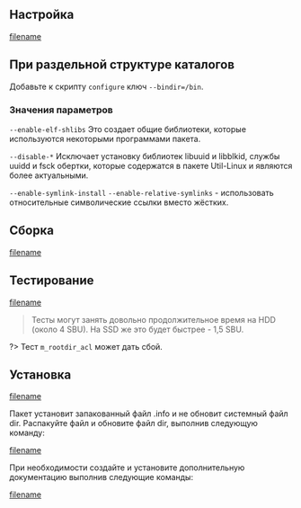<pkg :name="'e2fsprogs'" instsize showsbu2></pkg>

## Настройка

[filename](../packages/e2fsprogs/configure ':include')

## При раздельной структуре каталогов

Добавьте к скрипту `configure` ключ `--bindir=/bin`.

### Значения параметров

`--enable-elf-shlibs`
Это создает общие библиотеки, которые используются некоторыми программами пакета.

`--disable-*`
Исключает установку библиотек libuuid и libblkid, службы uuidd и fsck обертки, которые содержатся в пакете Util-Linux и являются более актуальными.

`--enable-symlink-install` `--enable-relative-symlinks` - использовать относительные символические ссылки вместо жёстких.

## Сборка

[filename](../packages/e2fsprogs/build ':include')

## Тестирование

[filename](../packages/e2fsprogs/test ':include')

> Тесты могут занять довольно продолжительное время на HDD (около 4 SBU). На SSD же это будет быстрее - 1,5 SBU.

?> Тест `m_rootdir_acl` может дать сбой.

## Установка

[filename](../packages/e2fsprogs/install ':include')

Пакет установит запакованный файл .info и не обновит системный файл dir. Распакуйте файл и обновите файл dir, выполнив следующую команду:

[filename](../packages/e2fsprogs/postinstall ':include')

При необходимости создайте и установите дополнительную документацию выполнив следующие команды:

[filename](../packages/e2fsprogs/install-doc ':include')

<script>
	new Vue({ el: '#main' })
</script>
